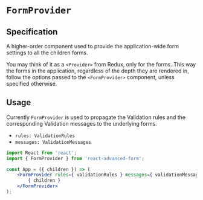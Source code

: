 # `FormProvider`

## Specification

A higher-order component used to provide the application-wide form settings to all the children forms.

You may think of it as a `<Provider>` from Redux, only for the forms. This way the forms in the application, regardless of the depth they are rendered in, follow the options passed to the `<FormProvider>` component, unless specified otherwise.

## Usage

Currently `FormProvider` is used to propagate the Validation rules and the corresponding Validation messages to the underlying forms.

* `rules: ValidationRules`
* `messages: ValidationMessages`

```jsx
import React from 'react';
import { FormProvider } from 'react-advanced-form';

const App = ({ children }) => (
    <FormProvider rules={ validationRules } messages={ validationMessages }>
        { children }
    </FormProvider>
);
```



